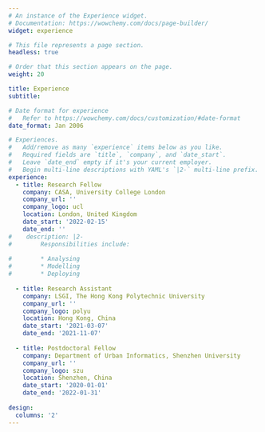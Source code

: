 ```yaml
---
# An instance of the Experience widget.
# Documentation: https://wowchemy.com/docs/page-builder/
widget: experience

# This file represents a page section.
headless: true

# Order that this section appears on the page.
weight: 20

title: Experience
subtitle:

# Date format for experience
#   Refer to https://wowchemy.com/docs/customization/#date-format
date_format: Jan 2006

# Experiences.
#   Add/remove as many `experience` items below as you like.
#   Required fields are `title`, `company`, and `date_start`.
#   Leave `date_end` empty if it's your current employer.
#   Begin multi-line descriptions with YAML's `|2-` multi-line prefix.
experience:
  - title: Research Fellow
    company: CASA, University College London
    company_url: ''
    company_logo: ucl
    location: London, United Kingdom
    date_start: '2022-02-15'
    date_end: ''
#    description: |2-
#        Responsibilities include:
        
#        * Analysing
#        * Modelling
#        * Deploying
        
  - title: Research Assistant
    company: LSGI, The Hong Kong Polytechnic University
    company_url: ''
    company_logo: polyu
    location: Hong Kong, China
    date_start: '2021-03-07'
    date_end: '2021-11-07'
    
  - title: Postdoctoral Fellow
    company: Department of Urban Informatics, Shenzhen University
    company_url: ''
    company_logo: szu
    location: Shenzhen, China
    date_start: '2020-01-01'
    date_end: '2022-01-31'
 
design:
  columns: '2'
---
```


